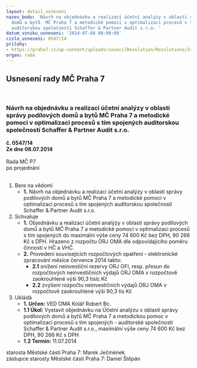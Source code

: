 ```yaml
---
layout: detail_usneseni
nazev_bodu: 'Návrh na objednávku a realizaci účetní analýzy v oblasti správy podílových
  domů a bytů  MČ Praha 7 a metodické pomoci v optimalizaci procesů s tím spojených
  auditorskou společností Schaffer & Partner Audit s.r.o. '
datum_vzniku_usneseni: '2014-07-08 00:00:00'
cislo_usneseni: 0547/14
prilohy:
- https://praha7.cz/wp-content/uploads/councilResolution/Resolutions/24834/35-14-nabidka0001.pdf
organ: rada
---
```

<div id="ucUsn_pList" class="usn">
	<span><h2>Usnesení rady MČ Praha 7 </h2>
<br></span><div class="standBody">
<span><h3>Návrh na objednávku a realizaci účetní analýzy v oblasti správy podílových domů a bytů  MČ Praha 7 a metodické pomoci v optimalizaci procesů s tím spojených auditorskou společností Schaffer &amp; Partner Audit s.r.o. </h3></span><div class="center">
		<strong>č. 0547/14</strong><br>
	</div>
<div class="center">
		<strong>Ze dne 08.07.2014</strong><br><br>
	</div>Rada MČ P7<br> po projednání<br><br><ol>
<li>Bere na vědomí<ul><li>
<strong>1.</strong> Návrh na objednávku a realizaci účetní analýzy v oblasti správy podílových domů a bytů  MČ Praha 7 a metodické pomoci v optimalizaci procesů s tím spojených auditorskou společností Schaffer &amp; Partner Audit s.r.o. </li></ul>
</li>
<li>Schvaluje<ul>
<li>
<strong>1.</strong> Objednávku a realizaci účetní analýzy v oblasti správy podílových domů a bytů MČ Praha 7 a metodické pomoci v optimalizaci procesů s tím spojených do maximální výše ceny 74 600 Kč bez DPH, 90 266 Kč s DPH. Hrazeno z rozpočtu ORJ OMA dle odpovídajícího poměru činností v HČ a VHČ.</li>
<li>
<strong>2.</strong> Provedení souvisejících rozpočtových opatření - elektronické zpracování měsíce července 2014 takto:<ul>
<li>
<strong>2.1</strong> snížení neinvestiční rezervy ORJ OFI, resp. přesun do rozpočtových neinvestičních výdajů ORJ OMA v rozpočtově zaokrouhlené výši 90,3 tisíc Kč</li>
<li>
<strong>2.2</strong> zvýšení rozpočtu neinvestičních  výdajů ORJ OMA  v rozpočtově zaokrouhlené výši 90,3 tis Kč</li>
</ul>
</li>
</ul>
</li>
<li>Ukládá<ul>
<li>
<strong>1. Určen: </strong>VED OMA Kolář Robert Bc.</li>
<li>
<strong>1.1 Úkol: </strong>Vystavit objednávku na  Účetní analýzu v oblasti správy podílových domů a bytů  MČ Praha 7 a metodickou pomoc v optimalizaci procesů s tím spojených - auditorské společnosti Schaffer &amp; Partner Audit s.r.o., maximální výše ceny 74 600 Kč bez DPH, 90 266 Kč s DPH</li>
<li>
<strong>1.2 Termín: </strong>11.07.2014</li>
</ul>
</li>
</ol>starosta Městské části Praha 7: Marek Ječmének<br>zástupce starosty Městské části Praha 7: Daniel Štěpán 
</div>
</div>